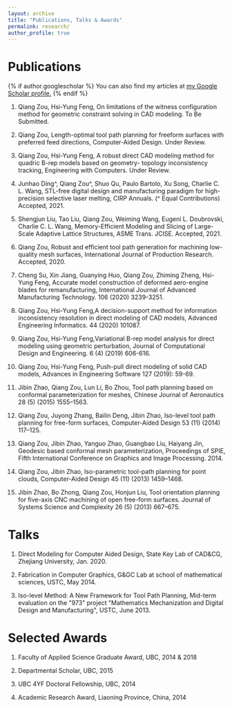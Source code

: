 ```yaml
---
layout: archive
title: "Publications, Talks & Awards"
permalink: research/
author_profile: true
---
```


Publications
====

{% if author.googlescholar %}
  You can also find my articles at <u><a href="{{author.googlescholar}}">my Google Scholar profile</a>.</u>
{% endif %}

1. Qiang Zou, Hsi-Yung Feng, On limitations of the witness configuration method for geometric constraint solving in CAD modeling. To Be Submitted.

1. Qiang Zou, Length-optimal tool path planning for freeform surfaces with preferred feed directions, Computer-Aided Design. Under Review.

1. Qiang Zou, Hsi-Yung Feng, A robust direct CAD modeling method for quadric B-rep models based on geometry- topology inconsistency tracking, Engineering with Computers. Under Review.

1. Junhao Ding^, Qiang Zou^, Shuo Qu, Paulo Bartolo, Xu Song, Charlie C. L. Wang, STL-free digital design and manufacturing paradigm for high-precision selective laser melting, CIRP Annuals. (^ Equal Contributions) Accepted, 2021.

1. Shengjun Liu, Tao Liu, Qiang Zou, Weiming Wang, Eugeni L. Doubrovski, Charlie C. L. Wang, Memory-Efficient Modeling and Slicing of Large-Scale Adaptive Lattice Structures, ASME Trans. JCISE. Accepted, 2021.

1. Qiang Zou, Robust and efficient tool path generation for machining low-quality mesh surfaces, International Journal of Production Research. Accepted, 2020.

1. Cheng Su, Xin Jiang, Guanying Huo, Qiang Zou, Zhiming Zheng, Hsi-Yung Feng, Accurate model construction of deformed aero-engine blades for remanufacturing, International Journal of Advanced Manufacturing Technology. 106 (2020) 3239-3251.

1. Qiang Zou, Hsi-Yung Feng,A decision-support method for information inconsistency resolution in direct modeling of CAD models, Advanced Engineering Informatics. 44 (2020) 101087.

1. Qiang Zou, Hsi-Yung Feng,Variational B-rep model analysis for direct modeling using geometric perturbation, Journal of Computational Design and Engineering. 6 (4) (2019) 606-616.

1. Qiang Zou, Hsi-Yung Feng, Push-pull direct modeling of solid CAD models, Advances in Engineering Software 127 (2019): 59-69.

1. Jibin Zhao, Qiang Zou, Lun Li, Bo Zhou, Tool path planning based on conformal parameterization for meshes, Chinese Journal of Aeronautics 28 (5) (2015) 1555–1563.

1. Qiang Zou, Juyong Zhang, Bailin Deng, Jibin Zhao, Iso-level tool path planning for free-form surfaces, Computer-Aided Design 53 (11) (2014) 117–125.

1. Qiang Zou, Jibin Zhao, Yanguo Zhao, Guangbao Liu, Haiyang Jin, Geodesic based conformal mesh parameterization, Proceedings of SPIE, Fifth International Conference on Graphics and Image Processing. 2014.

1. Qiang Zou, Jibin Zhao, Iso-parametric tool-path planning for point clouds, Computer-Aided Design 45 (11) (2013) 1459–1468.

1. Jibin Zhao, Bo Zhong, Qiang Zou, Honjun Liu, Tool orientation planning for five-axis CNC machining of open free-form surfaces. Journal of Systems Science and Complexity 26 (5) (2013) 667–675.
<!-- 15. Jibin Zhao, Qiang Zou, Dianhai Liu, Lun Li, CNC trajectory generation for triangle meshes based on conformal parametrization, CN104570928A. 2015. (Chinese Patent) -->


Talks
====

1. Direct Modeling for Computer Aided Design, State Key Lab of CAD&CG, Zhejiang University, Jan. 2020.

1. Fabrication in Computer Graphics, G&GC Lab at school of mathematical sciences, USTC, May 2014.

1. Iso-level Method: A New Framework for Tool Path Planning, Mid-term evaluation on the "973" project "Mathematics Mechanization and Digital Design and Manufacturing", USTC, June 2013.

Selected Awards
====

1. Faculty of Applied Science Graduate Award, UBC, 2014 & 2018

1. Departmental Scholar, UBC, 2015

1. UBC 4YF Doctoral Fellowship, UBC, 2014

1. Academic Research Award, Liaoning Province, China, 2014

<!-- {% include base_path %}

{% for post in site.publications reversed %}
  {% include archive-single.html %}
{% endfor %} -->
